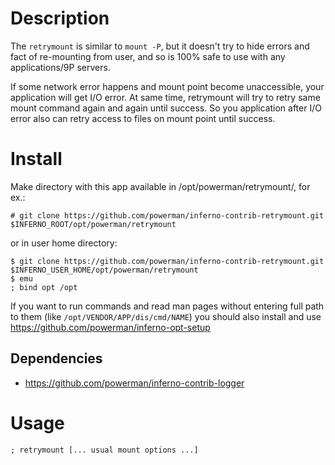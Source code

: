 # Description

The `retrymount` is similar to `mount -P`, but it doesn't try to hide
errors and fact of re-mounting from user, and so is 100% safe to use with
any applications/9P servers.

If some network error happens and mount point become unaccessible, your
application will get I/O error. At same time, retrymount will try to retry
same mount command again and again until success. So you application after
I/O error also can retry access to files on mount point until success.


# Install

Make directory with this app available in /opt/powerman/retrymount/, for ex.:

```
# git clone https://github.com/powerman/inferno-contrib-retrymount.git $INFERNO_ROOT/opt/powerman/retrymount
```

or in user home directory:

```
$ git clone https://github.com/powerman/inferno-contrib-retrymount.git $INFERNO_USER_HOME/opt/powerman/retrymount
$ emu
; bind opt /opt
```

If you want to run commands and read man pages without entering full path
to them (like `/opt/VENDOR/APP/dis/cmd/NAME`) you should also install and
use https://github.com/powerman/inferno-opt-setup 

## Dependencies

* https://github.com/powerman/inferno-contrib-logger


# Usage

```
; retrymount [... usual mount options ...]
```

